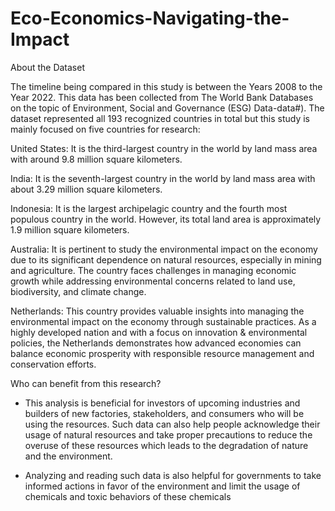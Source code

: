 # Eco-Economics-Navigating-the-Impact
About the Dataset

The timeline being compared in this study is between the Years 2008 to the Year 2022. This data has been collected from The World Bank Databases on the topic of Environment, Social and Governance (ESG) Data-data#). The dataset represented all 193 recognized countries in total but this study is mainly focused on five countries for research:

United States: It is the third-largest country in the world by land mass area with around 9.8 million square kilometers.

India: It is the seventh-largest country in the world by land mass area with about 3.29 million square kilometers.

Indonesia: It is the largest archipelagic country and the fourth most populous country in the world. However, its total land area is approximately 1.9 million square kilometers.

Australia: It is pertinent to study the environmental impact on the economy due to its significant dependence on natural resources, especially in mining and agriculture. The country faces challenges in managing economic growth while addressing environmental concerns related to land use, biodiversity, and climate change.

Netherlands: This country provides valuable insights into managing the environmental impact on the economy through sustainable practices. As a highly developed nation and with a focus on innovation & environmental policies, the Netherlands demonstrates how advanced economies can balance economic prosperity with responsible resource management and conservation efforts.

Who can benefit from this research?

- This analysis is beneficial for investors of upcoming industries and builders of new factories, stakeholders, and consumers who will be using the resources. Such data can also help people acknowledge their usage of natural resources and take proper precautions to reduce the overuse of these resources which leads to the degradation of nature and the environment.

- Analyzing and reading such data is also helpful for governments to take informed actions in favor of the environment and limit the usage of chemicals and toxic behaviors of these chemicals
